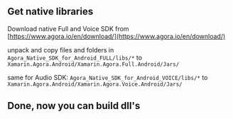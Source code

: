 ## Get native libraries

Download native Full and Voice SDK from [https://www.agora.io/en/download/](https://www.agora.io/en/download/)

unpack and copy files and folders in `Agora_Native_SDK_for_Android_FULL/libs/*` to `Xamarin.Agora.Android/Xamarin.Agora.Full.Android/Jars/`

same for Audio SDK: `Agora_Native_SDK_for_Android_VOICE/libs/*` to `Xamarin.Agora.Android/Xamarin.Agora.Voice.Android/Jars/`

## Done, now you can build dll's

